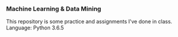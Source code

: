 ### Machine Learning & Data Mining

This repository is some practice and assignments I've done in class.
Language: Python 3.6.5

